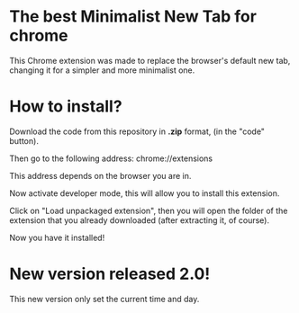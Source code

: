 # The best Minimalist New Tab for chrome

This Chrome extension was made to replace the browser's default new tab, changing it for a simpler and more minimalist one.

# How to install?

Download the code from this repository in **.zip** format, (in the "code" button).

Then go to the following address: chrome://extensions

This address depends on the browser you are in.

Now activate developer mode, this will allow you to install this extension.

Click on "Load unpackaged extension", then you will open the folder of the extension that you already downloaded (after extracting it, of course).

Now you have it installed!

# New version released 2.0!

This new version only set the current time and day.
